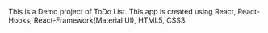 This is a Demo project of ToDo List.
This app is created using React, React-Hooks, React-Framework(Material UI), HTML5, CSS3. 